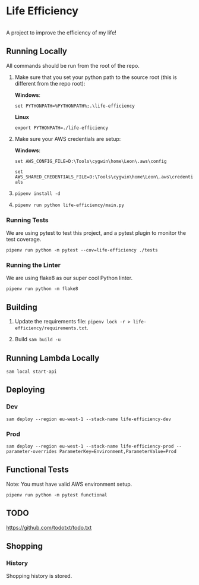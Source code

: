 # Life Efficiency

[![<LeonPatmore>](https://circleci.com/gh/LeonPatmore/life-efficiency.svg?style=shield)](<LINK>)


A project to improve the efficiency of my life!

## Running Locally

All commands should be run from the root of the repo.

1. Make sure that you set your python path to the source root (this is different from the repo root):

    **Windows**:

    `set PYTHONPATH=%PYTHONPATH%;.\life-efficiency`

    **Linux**

    `export PYTHONPATH=./life-efficiency`

2. Make sure your AWS credentials are setup:

    **Windows**:

    `set AWS_CONFIG_FILE=D:\Tools\cygwin\home\Leon\.aws\config`

    `set AWS_SHARED_CREDENTIALS_FILE=D:\Tools\cygwin\home\Leon\.aws\credentials`

2. `pipenv install -d`

3. `pipenv run python life-efficiency/main.py`

### Running Tests

We are using pytest to test this project, and a pytest plugin to monitor the test coverage.

`pipenv run python -m pytest --cov=life-efficiency ./tests`

### Running the Linter

We are using flake8 as our super cool Python linter.

`pipenv run python -m flake8`

## Building

1. Update the requirements file: `pipenv lock -r > life-efficiency/requirements.txt`.

2. Build `sam build -u`

## Running Lambda Locally

`sam local start-api`

## Deploying

### Dev

`sam deploy --region eu-west-1 --stack-name life-efficiency-dev`

### Prod

`sam deploy --region eu-west-1 --stack-name life-efficiency-prod --parameter-overrides ParameterKey=Environment,ParameterValue=Prod`

## Functional Tests

Note: You must have valid AWS environment setup.

`pipenv run python -m pytest functional`

## TODO

https://github.com/todotxt/todo.txt

## Shopping

### History

Shopping history is stored.
